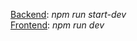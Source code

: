 <a target="_blank" href="https://api.slavic.media">Backend</a>: <i>npm run start-dev</i>
<br>
<a target="_blank" href="https://dev.slavic.media">Frontend</a>: <i>npm run dev</i>
